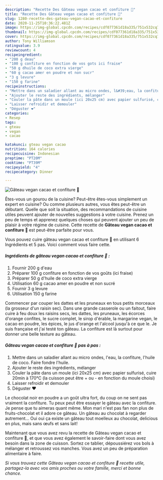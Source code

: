 ```yaml
---
description: "Recette Des Gâteau vegan cacao et confiture 🍓"
title: "Recette Des Gâteau vegan cacao et confiture 🍓"
slug: 1280-recette-des-gateau-vegan-cacao-et-confiture
date: 2020-11-25T10:36:22.481Z
image: https://img-global.cpcdn.com/recipes/cdf077361d18a335/751x532cq70/gateau-vegan-cacao-et-confiture-🍓-photo-principale-de-la-recette.jpg
thumbnail: https://img-global.cpcdn.com/recipes/cdf077361d18a335/751x532cq70/gateau-vegan-cacao-et-confiture-🍓-photo-principale-de-la-recette.jpg
cover: https://img-global.cpcdn.com/recipes/cdf077361d18a335/751x532cq70/gateau-vegan-cacao-et-confiture-🍓-photo-principale-de-la-recette.jpg
author: Tony Williamson
ratingvalue: 3.9
reviewcount: 4
recipeingredient:
- "200 g deau"
- "100 g confiture en fonction de vos gots ici fraise"
- "50 g dhuile de coco extra vierge"
- "60 g cacao amer en poudre et non sucr"
- "3 g levure"
- "150 g farine"
recipeinstructions:
- "Mettre dans un saladier allant au micro ondes, l&#39;eau, la confiture, l&#39;huile de coco. Faire fondre l&#39;huile."
- "Ajouter le reste des ingrédients, mélanger"
- "Couler la pâte dans un moule (ici 20x25 cm) avec papier sulfurisé, cuire 20min à 170°C (la cuisson peut être + ou - en fonction du moule choisi)"
- "Laisser refroidir et demouler"
- "Déguster ❤️"
categories:
- Resep
tags:
- gteau
- vegan
- cacao

katakunci: gteau vegan cacao 
nutrition: 164 calories
recipecuisine: Indonesian
preptime: "PT20M"
cooktime: "PT39M"
recipeyield: "4"
recipecategory: Dinner

---
```



![Gâteau vegan cacao et confiture 🍓](https://img-global.cpcdn.com/recipes/cdf077361d18a335/751x532cq70/gateau-vegan-cacao-et-confiture-🍓-photo-principale-de-la-recette.jpg)

Êtes-vous un gourou de la cuisine? Peut-être êtes-vous simplement un expert en cuisine? Ou comme plusieurs autres, vous êtes peut-être un débutant. Quelle que soit la situation, des recommandations de cuisine utiles peuvent ajouter de nouvelles suggestions à votre cuisine. Prenez un peu de temps et apprenez quelques choses qui peuvent ajouter un peu de plaisir à votre régime de cuisine. Cette recette de <strong> Gâteau vegan cacao et confiture 🍓 </strong> est peut-être parfaite pour vous.

<!--inarticleads1-->

Vous pouvez cuire gâteau vegan cacao et confiture 🍓 en utilisant 6 Ingrédients et 5 pas. Voici comment vous faire cette.

##### Ingrédients de gâteau vegan cacao et confiture 🍓 :

1. Fournir 200 g d&#39;eau
1. Préparer 100 g confiture en fonction de vos goûts (ici fraise)
1. Préparer 50 g d&#39;huile de coco extra vierge
1. Utilisation 60 g cacao amer en poudre et non sucré
1. Fournir 3 g levure
1. Utilisation 150 g farine


Commencer par couper les dattes et les pruneaux en tous petits morceaux (la grosseur d&#39;un raisin sec). Dans une grande casserole ou un faitout, faire cuire à feu doux les raisins secs, les dattes, les pruneaux, les écorces d&#39;orange confites, le sucre complet, le sirop d&#39;érable, la margarine vegan, le cacao en poudre, les épices, le jus d&#39;orange et l&#39;alcool jusqu&#39;à ce que le. Je suis française et j&#39;ai testé ton gâteau. La confiture est là surtout pour donner une belle texture au gâteau. 

<!--inarticleads2-->

##### Gâteau vegan cacao et confiture 🍓 pas à pas :

1. Mettre dans un saladier allant au micro ondes, l&#39;eau, la confiture, l&#39;huile de coco. Faire fondre l&#39;huile.
1. Ajouter le reste des ingrédients, mélanger
1. Couler la pâte dans un moule (ici 20x25 cm) avec papier sulfurisé, cuire 20min à 170°C (la cuisson peut être + ou - en fonction du moule choisi)
1. Laisser refroidir et demouler
1. Déguster ❤️


Le chocolat noir en poudre a un goût ultra fort, du coup on ne sent pas vraiment la confiture. Tu peux peut être essayer le gâteau avec la confiture. Je pense que tu aimeras quant même. Mon mari n&#39;est pas fan non plus de fruits-chocolat et il adore ce gâteau. Un gâteau au chocolat à regarder autrement… Oui oui ça existe un gâteau tout moelleux au chocolat, delicious en plus, mais sans œufs et sans lait! 

<!--inarticleads1-->

<p>
Maintenant que vous avez revu la recette de Gâteau vegan cacao et confiture 🍓, et que vous avez également le savoir-faire dont vous avez besoin dans la zone de cuisson. Sortez ce tablier, dépoussiérez vos bols à mélanger et retroussez vos manches. Vous avez un peu de préparation alimentaire à faire.
</p>

<p>
<i>Si vous trouvez cette Gâteau vegan cacao et confiture 🍓 recette utile, partagez-la avec vos amis proches ou votre famille, merci et bonne chance.</i>
</p>
